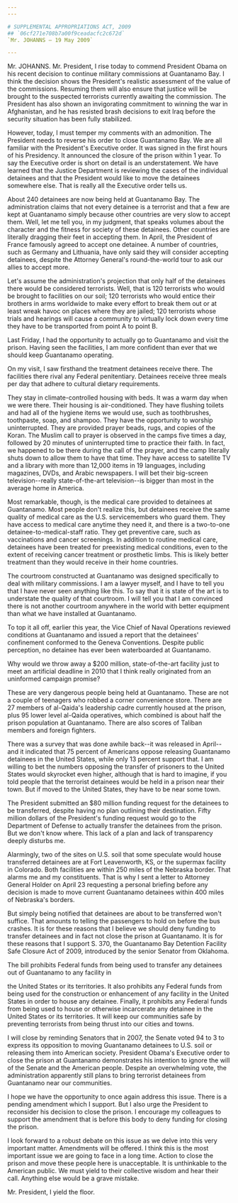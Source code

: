```yaml
---
---

# SUPPLEMENTAL APPROPRIATIONS ACT, 2009
## `06cf271e708b7a00f9ceadacfc2c672d`
`Mr. JOHANNS — 19 May 2009`

---
```



Mr. JOHANNS. Mr. President, I rise today to commend President Obama 
on his recent decision to continue military commissions at Guantanamo 
Bay. I think the decision shows the President's realistic assessment of 
the value of the commissions. Resuming them will also ensure that 
justice will be brought to the suspected terrorists currently awaiting 
the commission. The President has also shown an invigorating commitment 
to winning the war in Afghanistan, and he has resisted brash decisions 
to exit Iraq before the security situation has been fully stabilized.

However, today, I must temper my comments with an admonition. The 
President needs to reverse his order to close Guantanamo Bay. We are 
all familiar with the President's Executive order. It was signed in the 
first hours of his Presidency. It announced the closure of the prison 
within 1 year. To say the Executive order is short on detail is an 
understatement. We have learned that the Justice Department is 
reviewing the cases of the individual detainees and that the President 
would like to move the detainees somewhere else. That is really all the 
Executive order tells us.

About 240 detainees are now being held at Guantanamo Bay. The 
administration claims that not every detainee is a terrorist and that a 
few are kept at Guantanamo simply because other countries are very slow 
to accept them. Well, let me tell you, in my judgment, that speaks 
volumes about the character and the fitness for society of these 
detainees. Other countries are literally dragging their feet in 
accepting them. In April, the President of France famously agreed to 
accept one detainee. A number of countries, such as Germany and 
Lithuania, have only said they will consider accepting detainees, 
despite the Attorney General's round-the-world tour to ask our allies 
to accept more.

Let's assume the administration's projection that only half of the 
detainees there would be considered terrorists. Well, that is 120 
terrorists who would be brought to facilities on our soil; 120 
terrorists who would entice their brothers in arms worldwide to make 
every effort to break them out or at least wreak havoc on places where 
they are jailed; 120 terrorists whose trials and hearings will cause a 
community to virtually lock down every time they have to be transported 
from point A to point B.

Last Friday, I had the opportunity to actually go to Guantanamo and 
visit the prison. Having seen the facilities, I am more confident than 
ever that we should keep Guantanamo operating.

On my visit, I saw firsthand the treatment detainees receive there. 
The facilities there rival any Federal penitentiary. Detainees receive 
three meals per day that adhere to cultural dietary requirements.

They stay in climate-controlled housing with beds. It was a warm day 
when we were there. Their housing is air-conditioned. They have 
flushing toilets and had all of the hygiene items we would use, such as 
toothbrushes, toothpaste, soap, and shampoo. They have the opportunity 
to worship uninterrupted. They are provided prayer beads, rugs, and 
copies of the Koran. The Muslim call to prayer is observed in the camps 
five times a day, followed by 20 minutes of uninterrupted time to 
practice their faith. In fact, we happened to be there during the call 
of the prayer, and the camp literally shuts down to allow them to have 
that time. They have access to satellite TV and a library with more 
than 12,000 items in 19 languages, including magazines, DVDs, and 
Arabic newspapers. I will bet their big-screen television--really 
state-of-the-art television--is bigger than most in the average home in 
America.

Most remarkable, though, is the medical care provided to detainees at 
Guantanamo. Most people don't realize this, but detainees receive the 
same quality of medical care as the U.S. servicemembers who guard them. 
They have access to medical care anytime they need it, and there is a 
two-to-one detainee-to-medical-staff ratio. They get preventive care, 
such as vaccinations and cancer screenings. In addition to routine 
medical care, detainees have been treated for preexisting medical 
conditions, even to the extent of receiving cancer treatment or 
prosthetic limbs. This is likely better treatment than they would 
receive in their home countries.

The courtroom constructed at Guantanamo was designed specifically to 
deal with military commissions. I am a lawyer myself, and I have to 
tell you that I have never seen anything like this. To say that it is 
state of the art is to understate the quality of that courtroom. I will 
tell you that I am convinced there is not another courtroom anywhere in 
the world with better equipment than what we have installed at 
Guantanamo.

To top it all off, earlier this year, the Vice Chief of Naval 
Operations reviewed conditions at Guantanamo and issued a report that 
the detainees' confinement conformed to the Geneva Conventions. Despite 
public perception, no detainee has ever been waterboarded at 
Guantanamo.

Why would we throw away a $200 million, state-of-the-art facility 
just to meet an artificial deadline in 2010 that I think really 
originated from an uninformed campaign promise?

These are very dangerous people being held at Guantanamo. These are 
not a couple of teenagers who robbed a corner convenience store. There 
are 27 members of al-Qaida's leadership cadre currently housed at the 
prison, plus 95 lower level al-Qaida operatives, which combined is 
about half the prison population at Guantanamo. There are also scores 
of Taliban members and foreign fighters.


There was a survey that was done awhile back--it was released in 
April--and it indicated that 75 percent of Americans oppose releasing 
Guantanamo detainees in the United States, while only 13 percent 
support that. I am willing to bet the numbers opposing the transfer of 
prisoners to the United States would skyrocket even higher, although 
that is hard to imagine, if you told people that the terrorist 
detainees would be held in a prison near their town. But if moved to 
the United States, they have to be near some town.

The President submitted an $80 million funding request for the 
detainees to be transferred, despite having no plan outlining their 
destination. Fifty million dollars of the President's funding request 
would go to the Department of Defense to actually transfer the 
detainees from the prison. But we don't know where. This lack of a plan 
and lack of transparency deeply disturbs me.

Alarmingly, two of the sites on U.S. soil that some speculate would 
house transferred detainees are at Fort Leavenworth, KS, or the 
supermax facility in Colorado. Both facilities are within 250 miles of 
the Nebraska border. That alarms me and my constituents. That is why I 
sent a letter to Attorney General Holder on April 23 requesting a 
personal briefing before any decision is made to move current 
Guantanamo detainees within 400 miles of Nebraska's borders.

But simply being notified that detainees are about to be transferred 
won't suffice. That amounts to telling the passengers to hold on before 
the bus crashes. It is for these reasons that I believe we should deny 
funding to transfer detainees and in fact not close the prison at 
Guantanamo. It is for these reasons that I support S. 370, the 
Guantanamo Bay Detention Facility Safe Closure Act of 2009, introduced 
by the senior Senator from Oklahoma.

The bill prohibits Federal funds from being used to transfer any 
detainees out of Guantanamo to any facility in


the United States or its territories. It also prohibits any Federal 
funds from being used for the construction or enhancement of any 
facility in the United States in order to house any detainee. Finally, 
it prohibits any Federal funds from being used to house or otherwise 
incarcerate any detainee in the United States or its territories. It 
will keep our communities safe by preventing terrorists from being 
thrust into our cities and towns.

I will close by reminding Senators that in 2007, the Senate voted 94 
to 3 to express its opposition to moving Guantanamo detainees to U.S. 
soil or releasing them into American society. President Obama's 
Executive order to close the prison at Guantanamo demonstrates his 
intention to ignore the will of the Senate and the American people. 
Despite an overwhelming vote, the administration apparently still plans 
to bring terrorist detainees from Guantanamo near our communities.

I hope we have the opportunity to once again address this issue. 
There is a pending amendment which I support. But I also urge the 
President to reconsider his decision to close the prison. I encourage 
my colleagues to support the amendment that is before this body to deny 
funding for closing the prison.

I look forward to a robust debate on this issue as we delve into this 
very important matter. Amendments will be offered. I think this is the 
most important issue we are going to face in a long time. Action to 
close the prison and move these people here is unacceptable. It is 
unthinkable to the American public. We must yield to their collective 
wisdom and hear their call. Anything else would be a grave mistake.

Mr. President, I yield the floor.